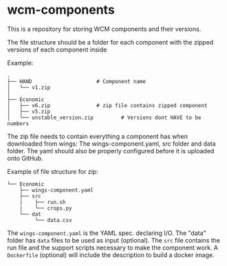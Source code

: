 # wcm-components
This is a repository for storing WCM components and their versions.

The file structure should be a folder for each component with the zipped versions of each component inside

Example:
```
.
├── HAND                     # Component name
│   └── v1.zip
│
├── Economic                   
│   ├── v6.zip               # zip file contains zipped component
│   ├── v5.zip               
│   └── unstable_version.zip         # Versions dont HAVE to be numbers
```

The zip file needs to contain everything a component has when downloaded from wings: The wings-component.yaml, src folder and data folder. The yaml should also be properly configured before it is uploaded onto GitHub. 

Example of file structure for zip:
```
└── Economic                   
    ├── wings-component.yaml               
    ├── src   
    |    ├── run.sh
    |    └── crops.py 
    └── dat 
         └── data.csv
```

The `wings-component.yaml` is the YAML spec. declaring I/O. The "data" folder has `data` files to be used as input (optional). The `src` file contains the run file and the support scripts necessary to make the component work. A `Dockerfile` (optional) will include the description to build a docker image.
